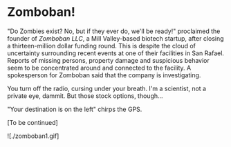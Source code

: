 # Zomboban!

"Do Zombies exist? No, but if they ever do, we'll be ready!" proclaimed the founder of _Zomboban LLC_, a Mill Valley-based biotech startup, after closing a thirteen-million dollar funding round. This is despite the cloud of uncertainty surrounding recent events at one of their facilities in San Rafael. Reports of missing persons, property damage and suspicious behavior seem to be concentrated around and connected to the facility. A spokesperson for Zomboban said that the company is investigating.

You turn off the radio, cursing under your breath. I'm a scientist, not a private eye, dammit. But those stock options, though...

"Your destination is on the left" chirps the GPS.

[To be continued]

![./zomboban1.gif]
